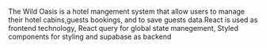 The Wild Oasis is a hotel mangement system that allow users to manage their hotel cabins,guests bookings, and to save guests data.React is used as frontend technology, React query for global state manegement, Styled components for styling and supabase as backend
